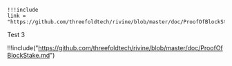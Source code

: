 ```
!!!include
link = "https://github.com/threefoldtech/rivine/blob/master/doc/ProofOfBlockStake.md"
```

Test 3

!!!include("https://github.com/threefoldtech/rivine/blob/master/doc/ProofOfBlockStake.md")

